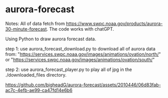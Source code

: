 # aurora-forecast
Notes: All of data fetch from https://www.swpc.noaa.gov/products/aurora-30-minute-forecast.
The code works with chatGPT.

Using Python to draw aurora forecast data.

step 1: use aurora_forecast_download.py to download all of aurora data from: "https://services.swpc.noaa.gov/images/animations/ovation/north/" or "https://services.swpc.noaa.gov/images/animations/ovation/south/"  

step 2: use aurora_forecast_player.py to play all of jpg in the ./downloaded_files directory.




https://github.com/bigheadG/aurora-forecast/assets/2010446/06d83fab-ac7c-4efb-ae99-ca47fd14e6b6

